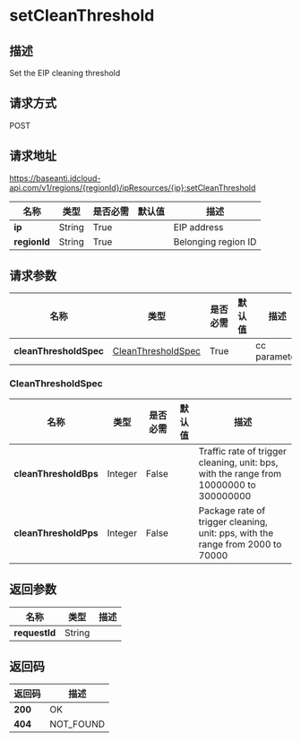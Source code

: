 # setCleanThreshold


## 描述
Set the EIP cleaning threshold

## 请求方式
POST

## 请求地址
https://baseanti.jdcloud-api.com/v1/regions/{regionId}/ipResources/{ip}:setCleanThreshold

|名称|类型|是否必需|默认值|描述|
|---|---|---|---|---|
|**ip**|String|True||EIP address|
|**regionId**|String|True||Belonging region ID|

## 请求参数
|名称|类型|是否必需|默认值|描述|
|---|---|---|---|---|
|**cleanThresholdSpec**|[CleanThresholdSpec](##CleanThresholdSpec)|True||cc parameter|

### <a name="CleanThresholdSpec">CleanThresholdSpec</a>
|名称|类型|是否必需|默认值|描述|
|---|---|---|---|---|
|**cleanThresholdBps**|Integer|False||Traffic rate of trigger cleaning, unit: bps, with the range from 10000000 to 300000000|
|**cleanThresholdPps**|Integer|False||Package rate of trigger cleaning, unit: pps, with the range from 2000 to 70000|

## 返回参数
|名称|类型|描述|
|---|---|---|
|**requestId**|String||



## 返回码
|返回码|描述|
|---|---|
|**200**|OK|
|**404**|NOT_FOUND|
